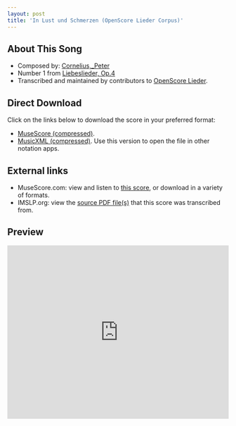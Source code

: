 ```yaml
---
layout: post
title: 'In Lust und Schmerzen (OpenScore Lieder Corpus)'
---
```


## About This Song

- Composed by: [Cornelius,_Peter](https://fourscoreandmore.org/openscore/lieder/Cornelius,_Peter)
- Number 1 from [Liebeslieder, Op.4](https://fourscoreandmore.org/openscore/lieder/Cornelius,_Peter/Liebeslieder,_Op.4)
- Transcribed and maintained by contributors to [OpenScore Lieder].

[OpenScore Lieder]: https://musescore.com/openscore-lieder-corpus

## Direct Download

Click on the links below to download the score in your preferred format:
- [MuseScore (compressed)](https://github.com/openscore/lieder/blob/main/scores/Cornelius,_Peter/Liebeslieder,_Op.4/1_In_Lust_und_Schmerzen/lc5062136.mscz?raw=true).
- [MusicXML (compressed)](https://github.com/openscore/lieder/blob/main/scores/Cornelius,_Peter/Liebeslieder,_Op.4/1_In_Lust_und_Schmerzen/lc5062136.mxl?raw=true). Use this version to open the file in other notation apps.

## External links

- MuseScore.com: view and listen to [this score][MuseScore], or download in a variety of formats.
- IMSLP.org: view the [source PDF file(s)][IMSLP] that this score was transcribed from.

[MuseScore]: https://musescore.com/score/5062136
[IMSLP]: https://imslp.org/wiki/Special:ReverseLookup/80149

## Preview

<iframe width="100%" height="394" src="https://musescore.com/openscore-lieder-corpus/scores/5062136/embed" frameborder="0" allowfullscreen allow="autoplay; fullscreen"></iframe>
